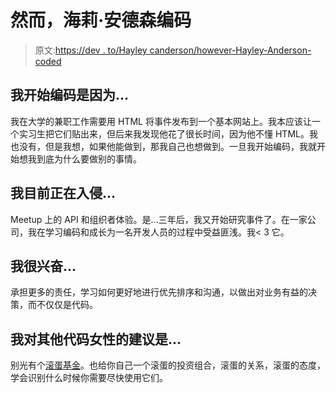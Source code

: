 # 然而，海莉·安德森编码

> 原文:[https://dev . to/Hayley canderson/however-Hayley-Anderson-coded](https://dev.to/hayleycanderson/nevertheless-hayley-anderson-coded)

## 我开始编码是因为...

我在大学的兼职工作需要用 HTML 将事件发布到一个基本网站上。我本应该让一个实习生把它们贴出来，但后来我发现他花了很长时间，因为他不懂 HTML。我也没有，但是我想，如果他能做到，那我自己也想做到。一旦我开始编码，我就开始想我到底为什么要做别的事情。

## 我目前正在入侵...

Meetup 上的 API 和组织者体验。是...三年后，我又开始研究事件了。在一家公司，我在学习编码和成长为一名开发人员的过程中受益匪浅。我< 3 它。

## 我很兴奋...

承担更多的责任，学习如何更好地进行优先排序和沟通，以做出对业务有益的决策，而不仅仅是代码。

## 我对其他代码女性的建议是...

别光有个[滚蛋基金](https://thebillfold.com/a-story-of-a-fuck-off-fund-648401263659#.o1vv5l9v2)。也给你自己一个滚蛋的投资组合，滚蛋的关系，滚蛋的态度，学会识别什么时候你需要尽快使用它们。